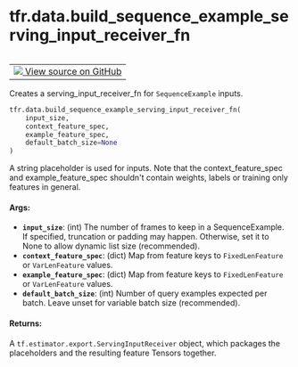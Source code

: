 <div itemscope itemtype="http://developers.google.com/ReferenceObject">
<meta itemprop="name" content="tfr.data.build_sequence_example_serving_input_receiver_fn" />
<meta itemprop="path" content="Stable" />
</div>

# tfr.data.build_sequence_example_serving_input_receiver_fn

<!-- Insert buttons -->

<table class="tfo-notebook-buttons tfo-api" align="left">

<td>
  <a target="_blank" href="https://github.com/tensorflow/ranking/tree/master/tensorflow_ranking/python/data.py">
    <img src="https://www.tensorflow.org/images/GitHub-Mark-32px.png" />
    View source on GitHub
  </a>
</td></table>

<!-- Start diff -->

Creates a serving_input_receiver_fn for `SequenceExample` inputs.

```python
tfr.data.build_sequence_example_serving_input_receiver_fn(
    input_size,
    context_feature_spec,
    example_feature_spec,
    default_batch_size=None
)
```

<!-- Placeholder for "Used in" -->

A string placeholder is used for inputs. Note that the context_feature_spec and
example_feature_spec shouldn't contain weights, labels or training only features
in general.

#### Args:

*   <b>`input_size`</b>: (int) The number of frames to keep in a
    SequenceExample. If specified, truncation or padding may happen. Otherwise,
    set it to None to allow dynamic list size (recommended).
*   <b>`context_feature_spec`</b>: (dict) Map from feature keys to
    `FixedLenFeature` or `VarLenFeature` values.
*   <b>`example_feature_spec`</b>: (dict) Map from feature keys to
    `FixedLenFeature` or `VarLenFeature` values.
*   <b>`default_batch_size`</b>: (int) Number of query examples expected per
    batch. Leave unset for variable batch size (recommended).

#### Returns:

A `tf.estimator.export.ServingInputReceiver` object, which packages the
placeholders and the resulting feature Tensors together.
